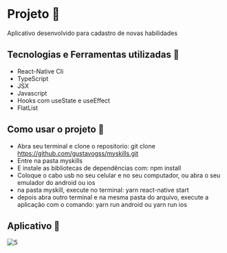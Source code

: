 #  Projeto :rocket:
Aplicativo desenvolvido para cadastro de novas habilidades

## Tecnologias e Ferramentas utilizadas :robot:
- React-Native Cli
- TypeScript
- JSX
- Javascript
- Hooks com useState e useEffect
- FlatList

## Como usar o projeto 🔌
- Abra seu terminal e clone o repositorio: git clone https://github.com/gustavogss/myskills.git
- Entre na pasta myskills
- E instale as bibliotecas de dependências com: npm install
- Coloque o cabo usb no seu celular e no seu computador, ou abra o seu emulador do android ou ios
- na pasta myskill, execute no terminal: yarn react-native start 
- depois abra outro terminal e na mesma pasta do arquivo, execute a aplicação com o comando: yarn run android ou yarn run ios

## Aplicativo :iphone:

![5](https://user-images.githubusercontent.com/20332960/216519544-ae3e2594-46e7-4c8a-b91a-cd52f17cfae6.png)
